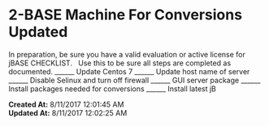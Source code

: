 # 2-BASE Machine For Conversions Updated

In preparation, be sure you have a valid evaluation or active license for jBASE CHECKLIST.   Use this to be sure all steps are completed as documented. ______ Update Centos 7 ______ Update host name of server ______ Disable Selinux and turn off firewall ______ GUI server package ______ Install packages needed for conversions ______ Install latest jB  

**Created At:** 8/11/2017 12:01:45 AM  
**Updated At:** 8/11/2017 12:02:25 AM  

